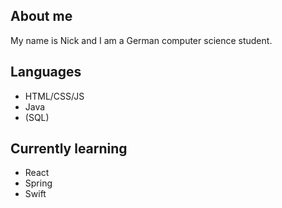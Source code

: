 ## About me
My name is Nick and I am a German computer science student.

## Languages
- HTML/CSS/JS
- Java
- (SQL)

## Currently learning
- React
- Spring
- Swift
<!---
itsTrenzen/itsTrenzen is a ✨ special ✨ repository because its `README.md` (this file) appears on your GitHub profile.
You can click the Preview link to take a look at your changes.
--->
